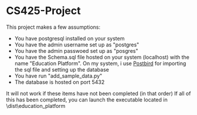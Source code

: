 # CS425-Project

This project makes a few assumptions:

- You have postgresql installed on your system
- You have the admin username set up as "postgres"
- You have the admin passwoed set up as "posgres"
- You have the Schema.sql file hosted on your system (localhost) with the name "Education Platform". On my system, i use [Postbird](https://github.com/Paxa/postbird) for importing the sql file and setting up the database 
- You have run "add_sample_data.py"
- The database is hosted on port 5432

It will not work if these items have not been completed (in that order)
If all of this has been completed, you can launch the executable located in \dist\education_platform
